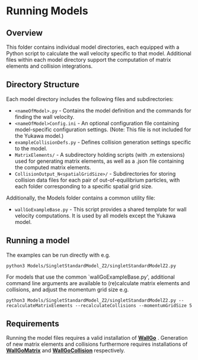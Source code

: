 # Running Models 

## Overview

This folder contains individual model directories, each equipped with a Python script to calculate the wall velocity specific to that model. Additional files within each model directory support the computation of matrix elements and collision integrations.

## Directory Structure

Each model directory includes the following files and subdirectories:
- `<nameOfModel>.py` - Contains the model definition and the commands for finding the wall velocity.
- `<nameOfModel>Config.ini` - An optional configuration file containing model-specific configuration settings. (Note: This file is not included for the Yukawa model.)
- `exampleCollisionDefs.py` - Defines collision generation settings specific to the model.
- `MatrixElements/` - A subdirectory holding scripts (with .m extensions) used for generating matrix elements, as well as a .json file containing the computed matrix elements.
- `CollisionOutput_N<spatialGridSize>/` - Subdirectories for storing collision data files for each pair of out-of-equilibrium particles, with each folder corresponding to a specific spatial grid size. 

Additionally, the Models folder contains a common utility file:

- `wallGoExampleBase.py` - This script provides a shared template for wall velocity computations. It is used by all models except the Yukawa model.

## Running a model

The examples can be run directly with e.g.

    python3 Models/SingletStandardModel_Z2/singletStandardModelZ2.py
    
For models that use the common `wallGoExampleBase.py', additional command line arguments are available to (re)calculate matrix elements and collisions, and adjust the momentum grid size e.g.

    python3 Models/SingletStandardModel_Z2/singletStandardModelZ2.py --recalculateMatrixElements --recalculateCollisions --momentumGridSize 5

## Requirements

Running the model files requires a valid installation of [**WallGo**](https://github.com/Wall-Go/WallGo) . Generation of new matrix elements and collisions furthermore requires installations of [**WallGoMatrix**](https://github.com/Wall-Go/WallGoMatrix) and  [**WallGoCollision**](https://github.com/Wall-Go/WallGoCollision) respectively.

